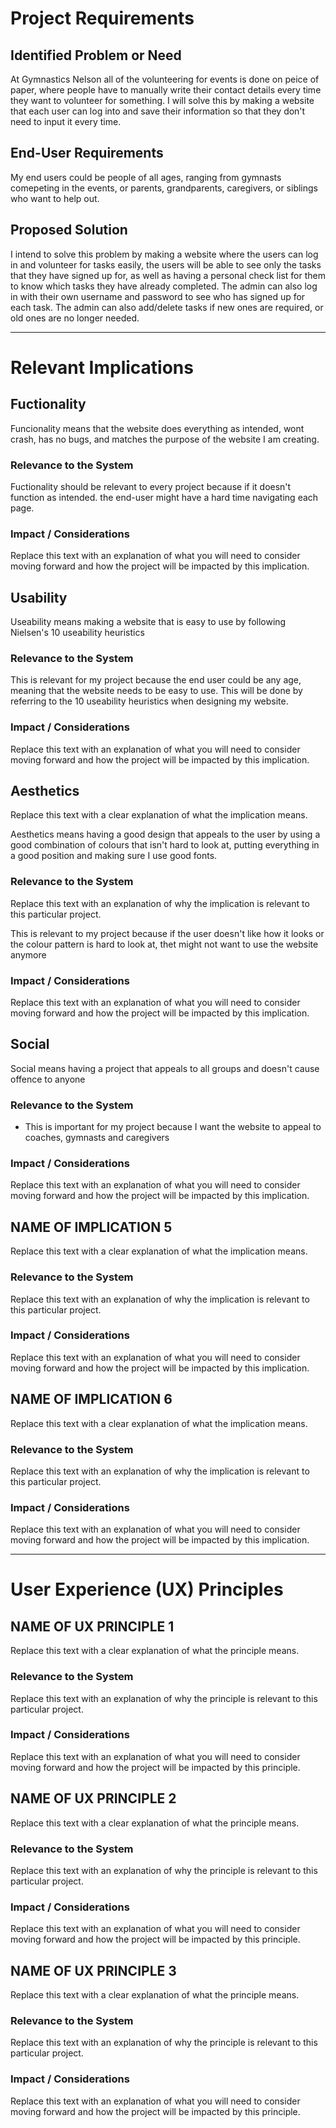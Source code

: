 # Project Requirements

## Identified Problem or Need

At Gymnastics Nelson all of the volunteering for events is done on peice of paper, where people have to manually write their contact details every time they want to volunteer for something. I will solve this by making a website that each user can log into and save their information so that they don't need to input it every time.

## End-User Requirements

My end users could be people of all ages, ranging from gymnasts comepeting in the events, or parents, grandparents, caregivers, or siblings who want to help out. 

## Proposed Solution

I intend to solve this problem by making a website where the users can log in and volunteer for tasks easily, the users will be able to see only the tasks that they have signed up for, as well as having a personal check list for them to know which tasks they have already completed. The admin can also log in with their own username and password to see who has signed up for each task. The admin can also add/delete tasks if new ones are required, or old ones are no longer needed.

---

# Relevant Implications

## Fuctionality

Funcionality means that the website does everything as intended, wont crash, has no bugs, and matches the purpose of the website I am creating.

### Relevance to the System

Fuctionality should be relevant to every project because if it doesn't function as intended. the end-user might have a hard time navigating each page.

### Impact / Considerations

Replace this text with an explanation of what you will need to consider moving forward and how the project will be impacted by this implication.



## Usability

Useability means making a website that is easy to use by following Nielsen's 10 useability heuristics

### Relevance to the System

This is relevant for my project because the end user could be any age, meaning that the website needs to be easy to use. This will be done by referring to the 10 useability heuristics when designing my website.

### Impact / Considerations

Replace this text with an explanation of what you will need to consider moving forward and how the project will be impacted by this implication.



## Aesthetics

Replace this text with a clear explanation of what the implication means.

Aesthetics means having a good design that appeals to the user by using a good combination of colours that isn't hard to look at, putting everything in a good position and making sure I use good fonts.

### Relevance to the System

Replace this text with an explanation of why the implication is relevant to this particular project.

This is relevant to my project because if the user doesn't like how it looks or the colour pattern is hard to look at, thet might not want to use the website anymore

### Impact / Considerations

Replace this text with an explanation of what you will need to consider moving forward and how the project will be impacted by this implication.



## Social

Social means having a project that appeals to all groups and doesn't cause offence to anyone

### Relevance to the System

*    This is important for my project because I want the website to appeal to coaches, gymnasts and caregivers 

### Impact / Considerations

Replace this text with an explanation of what you will need to consider moving forward and how the project will be impacted by this implication.



## NAME OF IMPLICATION 5

Replace this text with a clear explanation of what the implication means.

### Relevance to the System

Replace this text with an explanation of why the implication is relevant to this particular project.

### Impact / Considerations

Replace this text with an explanation of what you will need to consider moving forward and how the project will be impacted by this implication.

## NAME OF IMPLICATION 6

Replace this text with a clear explanation of what the implication means.

### Relevance to the System

Replace this text with an explanation of why the implication is relevant to this particular project.

### Impact / Considerations

Replace this text with an explanation of what you will need to consider moving forward and how the project will be impacted by this implication.


---

# User Experience (UX) Principles

## NAME OF UX PRINCIPLE 1

Replace this text with a clear explanation of what the principle means.

### Relevance to the System

Replace this text with an explanation of why the principle is relevant to this particular project.

### Impact / Considerations

Replace this text with an explanation of what you will need to consider moving forward and how the project will be impacted by this principle.


## NAME OF UX PRINCIPLE 2

Replace this text with a clear explanation of what the principle means.

### Relevance to the System

Replace this text with an explanation of why the principle is relevant to this particular project.

### Impact / Considerations

Replace this text with an explanation of what you will need to consider moving forward and how the project will be impacted by this principle.


## NAME OF UX PRINCIPLE 3

Replace this text with a clear explanation of what the principle means.

### Relevance to the System

Replace this text with an explanation of why the principle is relevant to this particular project.

### Impact / Considerations

Replace this text with an explanation of what you will need to consider moving forward and how the project will be impacted by this principle.

